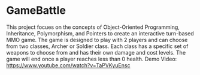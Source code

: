 # GameBattle
This project focues on the concepts of Object-Oriented Programming, Inheritance, Polymorphism, and Pointers to create an interactive turn-based MMO game. The game is designed to play with 2 players and can choose from two classes, Archer or Soldier class. Each class has a specific set of weapons to choose from and has their own damage and cost levels. The game will end once a player reaches less than 0 health.
Demo Video: https://www.youtube.com/watch?v=TaPVKyuEnsc
